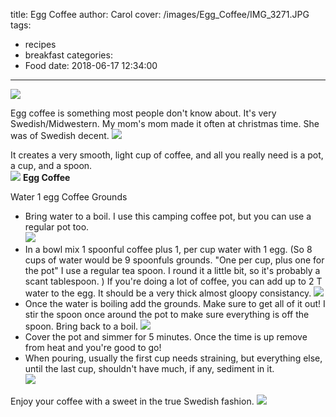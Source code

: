 title: Egg Coffee
author: Carol
cover: /images/Egg_Coffee/IMG_3271.JPG
tags:
  - recipes
  - breakfast
categories:
  - Food
date: 2018-06-17 12:34:00
---
![](/images/Egg_Coffee/IMG_3271.JPG)

Egg coffee is something most people don't know about.  It's very Swedish/Midwestern.  My mom's mom made it often at christmas time.  She was of Swedish decent.
![](/images/Egg_Coffee/IMG_3269.JPG)

It creates a very smooth, light cup of coffee, and all you really need is a pot, a cup, and a spoon.  
![](/images/Egg_Coffee/IMG_3270.JPG)
__Egg Coffee__

Water
1 egg
Coffee Grounds

- Bring water to a boil.  I use this camping coffee pot, but you can use a regular pot too.  
![](/images/Egg_Coffee/IMG_3264.JPG)
- In a bowl mix 1 spoonful coffee plus 1, per cup water with 1 egg. (So 8 cups of water would be 9 spoonfuls grounds.  "One per cup, plus one for the pot"  I use a regular tea spoon.  I round it a little bit, so it's probably a scant tablespoon. ) If you're doing a lot of coffee, you can add up to 2 T water to the egg.  It should be a very thick almost gloopy consistancy. 
![](/images/Egg_Coffee/IMG_3263.JPG)
- Once the water is boiling add the grounds.  Make sure to get all of it out!  I stir the spoon once around the pot to make sure everything is off the spoon.  Bring back to a boil.
![](/images/Egg_Coffee/IMG_3265.JPG)
- Cover the pot and simmer for 5 minutes.  Once the time is up remove from heat and you're good to go!  
- When pouring, usually the first cup needs straining, but everything else, until the last cup, shouldn't have much, if any, sediment in it.  
![](/images/Egg_Coffee/IMG_3273.JPG)

Enjoy your coffee with a sweet in the true Swedish fashion.
![](/images/Egg_Coffee/IMG_3274.JPG)
